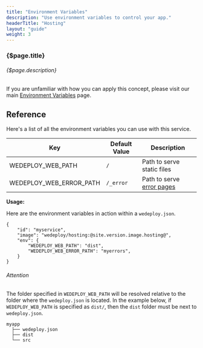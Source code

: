 ```yaml
---
title: "Environment Variables"
description: "Use environment variables to control your app."
headerTitle: "Hosting"
layout: "guide"
weight: 3
---
```


### {$page.title}

###### {$page.description}

<aside>

If you are unfamiliar with how you can apply this concept, please visit our main [Environment Variables](/docs/intro/environment-variables/) page.

</aside>

<article id="1">

## Reference

Here's a list of all the environment variables you can use with this service.

<div class="table-container">

| Key | Default Value | Description |
| - | - | - |
| WEDEPLOY_WEB_PATH | `/` | Path to serve static files |
| WEDEPLOY_WEB_ERROR_PATH | `/_error` | Path to serve [error pages](/docs/hosting/custom-error-pages/) |

</div>

**Usage:**

Here are the environment variables in action within a `wedeploy.json`.

```application/json
{
	"id": "myservice",
	"image": "wedeploy/hosting:@site.version.image.hosting@",
	"env": {
		"WEDEPLOY_WEB_PATH": "dist",
		"WEDEPLOY_WEB_ERROR_PATH": "myerrors",
	}
}
```


<aside>

###### <span class="icon-16-alert"></span> Attention

The folder specified in `WEDEPLOY_WEB_PATH` will be resolved relative to the folder where the `wedeploy.json` is located. In the example below, if `WEDEPLOY_WEB_PATH` is specified as `dist/`, then the `dist` folder must be next to `wedeploy.json`.

```
myapp
  ├── wedeploy.json
  ├── dist
  └── src
```

</aside>

</article>
